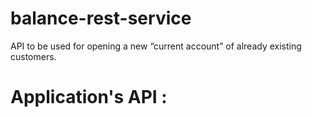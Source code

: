 # balance-rest-service
API to be used for opening a new “current account” of already existing customers.

# Application's API :
##